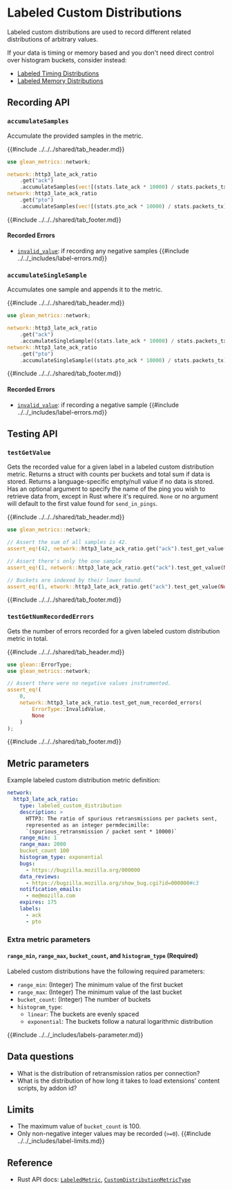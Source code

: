 # Labeled Custom Distributions

Labeled custom distributions are used to record different related distributions of arbitrary values.

If your data is timing or memory based and you don't need direct control over histogram buckets,
consider instead:

* [Labeled Timing Distributions](labeled_timing_distributions.md)
* [Labeled Memory Distributions](labeled_memory_distributions.md)

## Recording API

### `accumulateSamples`

Accumulate the provided samples in the metric.

{{#include ../../../shared/tab_header.md}}

<div data-lang="Kotlin" class="tab"></div>
<div data-lang="Java" class="tab"></div>
<div data-lang="Swift" class="tab"></div>
<div data-lang="Python" class="tab"></div>
<div data-lang="Rust" class="tab">

```Rust
use glean_metrics::network;

network::http3_late_ack_ratio
    .get("ack")
    .accumulateSamples(vec![(stats.late_ack * 10000) / stats.packets_tx]);
network::http3_late_ack_ratio
    .get("pto")
    .accumulateSamples(vec![(stats.pto_ack * 10000) / stats.packets_tx]);
```

</div>
<div data-lang="JavaScript" class="tab"></div>
<div data-lang="Firefox Desktop" class="tab"></div>

{{#include ../../../shared/tab_footer.md}}

#### Recorded Errors

* [`invalid_value`](../../user/metrics/error-reporting.md): if recording any negative samples
{{#include ../../_includes/label-errors.md}}

### `accumulateSingleSample`

Accumulates one sample and appends it to the metric.

{{#include ../../../shared/tab_header.md}}

<div data-lang="Kotlin" class="tab"></div>
<div data-lang="Java" class="tab"></div>
<div data-lang="Swift" class="tab"></div>
<div data-lang="Python" class="tab"></div>
<div data-lang="Rust" class="tab">

```Rust
use glean_metrics::network;

network::http3_late_ack_ratio
    .get("ack")
    .accumulateSingleSample((stats.late_ack * 10000) / stats.packets_tx);
network::http3_late_ack_ratio
    .get("pto")
    .accumulateSingleSample((stats.pto_ack * 10000) / stats.packets_tx);
```

</div>
<div data-lang="JavaScript" class="tab"></div>
<div data-lang="Firefox Desktop" class="tab"></div>

{{#include ../../../shared/tab_footer.md}}

#### Recorded Errors

* [`invalid_value`](../../user/metrics/error-reporting.md): if recording a negative sample
{{#include ../../_includes/label-errors.md}}

## Testing API

### `testGetValue`

Gets the recorded value for a given label in a labeled custom distribution metric.
Returns a struct with counts per buckets and total sum if data is stored.
Returns a language-specific empty/null value if no data is stored.
Has an optional argument to specify the name of the ping you wish to retrieve data from, except
in Rust where it's required. `None` or no argument will default to the first value found for `send_in_pings`.

{{#include ../../../shared/tab_header.md}}

<div data-lang="Kotlin" class="tab"></div>
<div data-lang="Java" class="tab"></div>
<div data-lang="Swift" class="tab"></div>
<div data-lang="Python" class="tab"></div>
<div data-lang="Rust" class="tab">

```Rust
use glean_metrics::network;

// Assert the sum of all samples is 42.
assert_eq!(42, network::http3_late_ack_ratio.get("ack").test_get_value(None).unwrap().sum);

// Assert there's only the one sample
assert_eq!(1, network::http3_late_ack_ratio.get("ack").test_get_value(None).unwrap().count);

// Buckets are indexed by their lower bound.
assert_eq!(1, etwork::http3_late_ack_ratio.get("ack").test_get_value(None).unwrap().values[41]);
```

</div>
<div data-lang="JavaScript" class="tab"></div>
<div data-lang="Firefox Desktop" class="tab"></div>

{{#include ../../../shared/tab_footer.md}}

### `testGetNumRecordedErrors`

Gets the number of errors recorded for a given labeled custom distribution metric in total.

{{#include ../../../shared/tab_header.md}}

<div data-lang="Kotlin" class="tab"></div>
<div data-lang="Java" class="tab"></div>
<div data-lang="Swift" class="tab"></div>
<div data-lang="Python" class="tab"></div>
<div data-lang="Rust" class="tab">

```Rust
use glean::ErrorType;
use glean_metrics::network;

// Assert there were no negative values instrumented.
assert_eq!(
    0,
    network::http3_late_ack_ratio.test_get_num_recorded_errors(
        ErrorType::InvalidValue,
        None
    )
);
```

</div>
<div data-lang="JavaScript" class="tab"></div>
<div data-lang="Firefox Desktop" class="tab"></div>

{{#include ../../../shared/tab_footer.md}}

## Metric parameters

Example labeled custom distribution metric definition:

```YAML
network:
  http3_late_ack_ratio:
    type: labeled_custom_distribution
    description: >
      HTTP3: The ratio of spurious retransmissions per packets sent,
      represented as an integer permdecimille:
      `(spurious_retransmission / packet sent * 10000)`
    range_min: 1
    range_max: 2000
    bucket_count 100
    histogram_type: exponential
    bugs:
      - https://bugzilla.mozilla.org/000000
    data_reviews:
      - https://bugzilla.mozilla.org/show_bug.cgi?id=000000#c3
    notification_emails:
      - me@mozilla.com
    expires: 175
    labels:
      - ack
      - pto
```

### Extra metric parameters

#### `range_min`, `range_max`, `bucket_count`, and `histogram_type` (Required)

Labeled custom distributions have the following required parameters:

- `range_min`: (Integer) The minimum value of the first bucket
- `range_max`: (Integer) The minimum value of the last bucket
- `bucket_count`: (Integer) The number of buckets
- `histogram_type`:
  - `linear`: The buckets are evenly spaced
  - `exponential`: The buckets follow a natural logarithmic distribution

{{#include ../../_includes/labels-parameter.md}}

## Data questions

* What is the distribution of retransmission ratios per connection?
* What is the distribution of how long it takes to load extensions' content scripts, by addon id?

## Limits

* The maximum value of `bucket_count` is 100.
* Only non-negative integer values may be recorded (`>=0`).
{{#include ../../_includes/label-limits.md}}

## Reference

* Rust API docs: [`LabeledMetric`](../../../docs/glean/private/struct.LabeledMetric.html), [`CustomDistributionMetricType`](../../../docs/glean/private/struct.CustomDistributionMetric.html)
